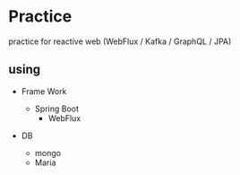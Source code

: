 # Practice
practice for reactive web (WebFlux / Kafka / GraphQL / JPA)

## using

- Frame Work
  - Spring Boot 
    - WebFlux

- DB
  - mongo 
  - Maria 
